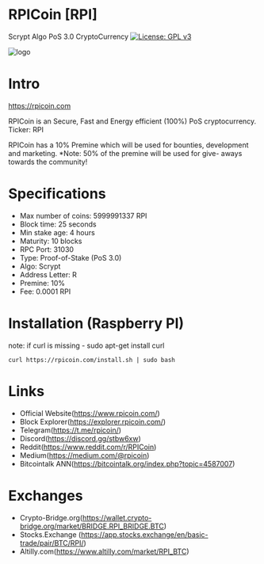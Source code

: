 # RPICoin [RPI]
Scrypt Algo PoS 3.0 CryptoCurrency
[![License: GPL v3](https://img.shields.io/badge/License-GPL%20v3-blue.svg)](http://www.gnu.org/licenses/gpl-3.0)

![logo](https://i.imgur.com/VhuAUbi.png)

Intro
==========================
https://rpicoin.com

RPICoin is an Secure, Fast and Energy efficient (100%) PoS cryptocurrency.
Ticker: RPI

RPICoin has a 10% Premine which will be used for bounties, development and marketing.
*Note: 50% of the premine will be used for give- aways towards the community! 

Specifications
==========================
* Max number of coins: 5999991337 RPI
* Block time: 25 seconds 
* Min stake age: 4 hours
* Maturity: 10 blocks
* RPC Port: 31030
* Type: Proof-of-Stake (PoS 3.0)
* Algo: Scrypt
* Address Letter: R
* Premine: 10%
* Fee: 0.0001 RPI 

Installation (Raspberry PI)
==========================
note: if curl is missing - sudo apt-get install curl

`curl https://rpicoin.com/install.sh | sudo bash`




Links
===========================
* Official Website(https://www.rpicoin.com/)<br>
* Block Explorer(https://explorer.rpicoin.com/)<br>
* Telegram(https://t.me/rpicoin/)<br>
* Discord(https://discord.gg/stbw6xw)<br>
* Reddit(https://www.reddit.com/r/RPICoin)<br>
* Medium(https://medium.com/@rpicoin)<br>
* Bitcointalk ANN(https://bitcointalk.org/index.php?topic=4587007)</br>


Exchanges
===========================
* Crypto-Bridge.org(https://wallet.crypto-bridge.org/market/BRIDGE.RPI_BRIDGE.BTC)<br>
* Stocks.Exchange (https://app.stocks.exchange/en/basic-trade/pair/BTC/RPI/)<br>
* Altilly.com(https://www.altilly.com/market/RPI_BTC)<br>